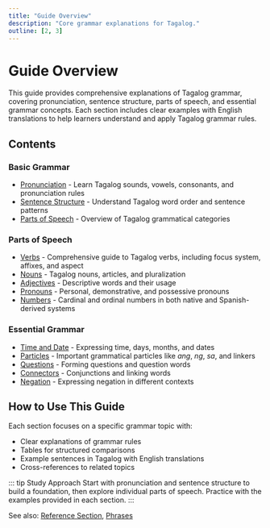 ```yaml
---
title: "Guide Overview"
description: "Core grammar explanations for Tagalog."
outline: [2, 3]
---
```


# Guide Overview

This guide provides comprehensive explanations of Tagalog grammar, covering pronunciation, sentence structure, parts of speech, and essential grammar concepts. Each section includes clear examples with English translations to help learners understand and apply Tagalog grammar rules.

## Contents

### Basic Grammar

- [Pronunciation](./pronunciation.md) - Learn Tagalog sounds, vowels, consonants, and pronunciation rules
- [Sentence Structure](./sentence-structure.md) - Understand Tagalog word order and sentence patterns
- [Parts of Speech](./parts-of-speech.md) - Overview of Tagalog grammatical categories

### Parts of Speech

- [Verbs](./verbs/index.md) - Comprehensive guide to Tagalog verbs, including focus system, affixes, and aspect
- [Nouns](./nouns.md) - Tagalog nouns, articles, and pluralization
- [Adjectives](./adjectives.md) - Descriptive words and their usage
- [Pronouns](./pronouns.md) - Personal, demonstrative, and possessive pronouns
- [Numbers](./numbers.md) - Cardinal and ordinal numbers in both native and Spanish-derived systems

### Essential Grammar

- [Time and Date](./time-date.md) - Expressing time, days, months, and dates
- [Particles](./particles.md) - Important grammatical particles like *ang*, *ng*, *sa*, and linkers
- [Questions](./questions.md) - Forming questions and question words
- [Connectors](./connectors.md) - Conjunctions and linking words
- [Negation](./negation.md) - Expressing negation in different contexts

## How to Use This Guide

Each section focuses on a specific grammar topic with:

- Clear explanations of grammar rules
- Tables for structured comparisons
- Example sentences in Tagalog with English translations
- Cross-references to related topics

::: tip Study Approach
Start with pronunciation and sentence structure to build a foundation, then explore individual parts of speech. Practice with the examples provided in each section.
:::

See also: [Reference Section](../reference/index.md), [Phrases](../phrases/index.md)
